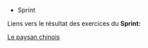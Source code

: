 
* Sprint


Liens vers le résultat des exercices du **Sprint:**

[Le paysan chinois](https://makemya.github.io/progressive-enhancement/)
